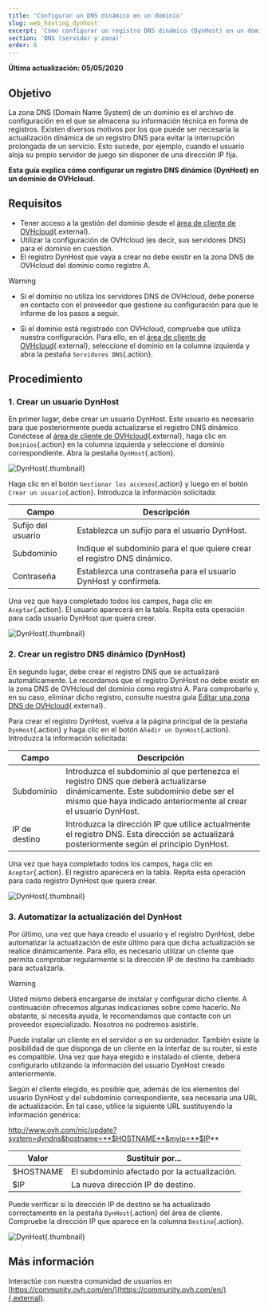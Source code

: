 ```yaml
---
title: 'Configurar un DNS dinámico en un dominio'
slug: web_hosting_dynhost
excerpt: 'Cómo configurar un registro DNS dinámico (DynHost) en un dominio de OVHcloud'
section: 'DNS (servidor y zona)'
order: 6
---
```


**Última actualización: 05/05/2020**

## Objetivo

La zona DNS (Domain Name System) de un dominio es el archivo de configuración en el que se almacena su información técnica en forma de registros. Existen diversos motivos por los que puede ser necesaria la actualización dinámica de un registro DNS para evitar la interrupción prolongada de un servicio. Esto sucede, por ejemplo, cuando el usuario aloja su propio servidor de juego sin disponer de una dirección IP fija. 

**Esta guía explica cómo configurar un registro DNS dinámico (DynHost) en un dominio de OVHcloud.**

## Requisitos

- Tener acceso a la gestión del dominio desde el [área de cliente de OVHcloud](https://www.ovh.com/auth/?action=gotomanager){.external}.
- Utilizar la configuración de OVHcloud (es decir, sus servidores DNS) para el dominio en cuestión. 
- El registro DynHost que vaya a crear no debe existir en la zona DNS de OVHcloud del dominio como registro A.

> [!warning]
>
> - Si el dominio no utiliza los servidores DNS de OVHcloud, debe ponerse en contacto con el proveedor que gestione su configuración para que le informe de los pasos a seguir.
> 
> - Si el dominio está registrado con OVHcloud, compruebe que utiliza nuestra configuración. Para ello, en el [área de cliente de OVHcloud](https://www.ovh.com/auth/?action=gotomanager){.external}, seleccione el dominio en la columna izquierda y abra la pestaña `Servidores DNS`{.action}.
>

## Procedimiento

### 1. Crear un usuario DynHost

En primer lugar, debe crear un usuario DynHost. Este usuario es necesario para que posteriormente pueda actualizarse el registro DNS dinámico. Conéctese al [área de cliente de OVHcloud](https://www.ovh.com/auth/?action=gotomanager){.external}, haga clic en `Dominios`{.action} en la columna izquierda y seleccione el dominio correspondiente. Abra la pestaña `DynHost`{.action}.

![DynHost](images/use-dynhost-step1.png){.thumbnail}

Haga clic en el botón `Gestionar los accesos`{.action} y luego en el botón `Crear un usuario`{.action}. Introduzca la información solicitada:

|Campo|Descripción|
|---|---|
|Sufijo del usuario|Establezca un sufijo para el usuario DynHost.|
|Subdominio|Indique el subdominio para el que quiere crear el registro DNS dinámico.|
|Contraseña|Establezca una contraseña para el usuario DynHost y confírmela.|

Una vez que haya completado todos los campos, haga clic en `Aceptar`{.action}. El usuario aparecerá en la tabla.
 Repita esta operación para cada usuario DynHost que quiera crear.

![DynHost](images/use-dynhost-step2.png){.thumbnail}

### 2. Crear un registro DNS dinámico (DynHost)

En segundo lugar, debe crear el registro DNS que se actualizará automáticamente. Le recordamos que el registro DynHost no debe existir en la zona DNS de OVHcloud del dominio como registro A. Para comprobarlo y, en su caso, eliminar dicho registro, consulte nuestra guía [Editar una zona DNS de OVHcloud](../web_hosting_como_editar_mi_zona_dns/){.external}.

Para crear el registro DynHost, vuelva a la página principal de la pestaña `DynHost`{.action} y haga clic en el botón `Añadir un DynHost`{.action}. Introduzca la información solicitada:

|Campo|Descripción|
|---|---|
|Subdominio|Introduzca el subdominio al que pertenezca el registro DNS que deberá actualizarse dinámicamente. Este subdominio debe ser el mismo que haya indicado anteriormente al crear el usuario DynHost.|
|IP de destino|Introduzca la dirección IP que utilice actualmente el registro DNS. Esta dirección se actualizará posteriormente según el principio DynHost.|

Una vez que haya completado todos los campos, haga clic en `Aceptar`{.action}. El registro aparecerá en la tabla.
 Repita esta operación para cada registro DynHost que quiera crear.

![DynHost](images/use-dynhost-step3.png){.thumbnail}

### 3. Automatizar la actualización del DynHost

Por último, una vez que haya creado el usuario y el registro DynHost, debe automatizar la actualización de este último para que dicha actualización se realice dinámicamente. Para ello, es necesario utilizar un cliente que permita comprobar regularmente si la dirección IP de destino ha cambiado para actualizarla.

> [!warning]
>
> Usted mismo deberá encargarse de instalar y configurar dicho cliente.  A continuación ofrecemos algunas indicaciones sobre cómo hacerlo. No obstante, si necesita ayuda, le recomendamos que contacte con un proveedor especializado. Nosotros no podremos asistirle. 
>

Puede instalar un cliente en el servidor o en su ordenador. También existe la posibilidad de que disponga de un cliente en la interfaz de su router, si este es compatible. Una vez que haya elegido e instalado el cliente, deberá configurarlo utilizando la información del usuario DynHost creado anteriormente.

Según el cliente elegido, es posible que, además de los elementos del usuario DynHost y del subdominio correspondiente, sea necesaria una URL de actualización. En tal caso, utilice la siguiente URL sustituyendo la información genérica:

http://www.ovh.com/nic/update?system=dyndns&hostname=**$HOSTNAME**&myip=**$IP**

|Valor|Sustituir por...|
|---|---|
|$HOSTNAME|El subdominio afectado por la actualización.|
|$IP|La nueva dirección IP de destino.|

Puede verificar si la dirección IP de destino se ha actualizado correctamente en la pestaña `DynHost`{.action} del área de cliente. Compruebe la dirección IP que aparece en la columna `Destino`{.action}.

![DynHost](images/use-dynhost-step4.png){.thumbnail}

## Más información

Interactúe con nuestra comunidad de usuarios en [https://community.ovh.com/en/](https://community.ovh.com/en/){.external}.
